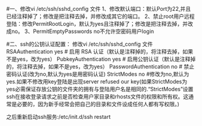 #一、修改vi /etc/ssh/sshd_config 文件
1、修改默认端口：默认Port为22,并且已经注释掉了；修改是把注释去掉，并修改成其它的端口。
2、禁止root用户远程登陆：修改PermitRootLogin，默认为yes且注释掉了；修改是把注释去掉，并改成no。
3、PermitEmptyPasswords   no不允许空密码用户login


#二、ssh的公钥认证配置：
修改vi /etc/ssh/sshd_config 文件
RSAAuthentication yes        # 启用 RSA 认证（默认是注释掉的，将注释去掉，如果不是yes，改为yes）
PubkeyAuthentication yes     # 启用公钥认证（默认是注释掉的，将注释去掉，如果不是yes，改为yes）
PasswordAuthentication no    # 禁止密码认证(改为no,默认为yes是用密码认证)
StrictModes no   #修改为no,默认为yes.如果不修改用key登陆是出现server refused our key(如果StrictModes为yes必需保证存放公钥的文件夹的拥有与登陆用户名是相同的.“StrictModes”设置ssh在接收登录请求之前是否检查用户家目录和rhosts文件的权限和所有权。这通常是必要的，因为新手经常会把自己的目录和文件设成任何人都有写权限。)


之后重新启动ssh服务:/etc/init.d/ssh restart 